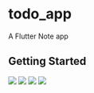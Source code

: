 # todo_app

A Flutter Note app

## Getting Started
![](/images/1.png)
![](/images/2.png)
![](/images/3.png)
![](/images/4.png)
